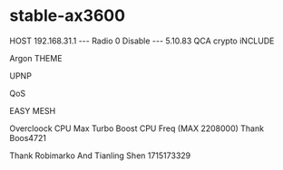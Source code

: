 # stable-ax3600
HOST 192.168.31.1 --- Radio 0 Disable ---
5.10.83
QCA crypto iNCLUDE

Argon THEME

UPNP

QoS

EASY MESH 

Overcloock CPU Max Turbo Boost CPU Freq (MAX 2208000) Thank Boos4721

Thank Robimarko And Tianling Shen
1715173329
